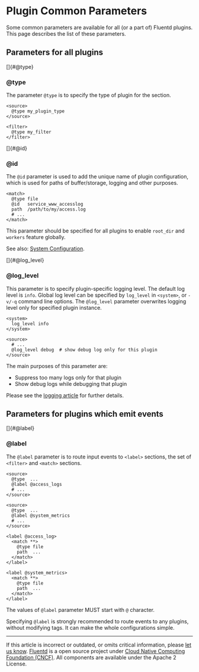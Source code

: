 # Plugin Common Parameters

Some common parameters are available for all (or a part of) Fluentd
plugins. This page describes the list of these parameters.


## Parameters for all plugins

[]{#@type}

### \@type

The parameter `@type` is to specify the type of plugin for the section.

``` {.CodeRay}
<source>
  @type my_plugin_type
</source>

<filter>
  @type my_filter
</filter>
```

[]{#@id}

### \@id

The `@id` parameter is used to add the unique name of plugin
configuration, which is used for paths of buffer/storage, logging and
other purposes.

``` {.CodeRay}
<match>
  @type file
  @id   service_www_accesslog
  path  /path/to/my/access.log
  # ...
</match>
```

This parameter should be specified for all plugins to enable `root_dir`
and `workers` feature globally.

See also: [System Configuration](/deployment/system-config.md).

[]{#@log_level}

### \@log\_level

This parameter is to specify plugin-specific logging level. The default
log level is `info`. Global log level can be specified by `log_level` in
`<system>`, or `-v/-q` command line options. The `@log_level` parameter
overwrites logging level only for specified plugin instance.

``` {.CodeRay}
<system>
  log_level info
</system>

<source>
  # ...
  @log_level debug  # show debug log only for this plugin
</source>
```

The main purposes of this parameter are:

-   Suppress too many logs only for that plugin
-   Show debug logs while debugging that plugin

Please see the [logging article](/deployment/logging.md) for further details.


## Parameters for plugins which emit events

[]{#@label}

### \@label

The `@label` parameter is to route input events to `<label>` sections,
the set of `<filter>` and `<match>` sections.

``` {.CodeRay}
<source>
  @type  ...
  @label @access_logs
  # ...
</source>

<source>
  @type  ...
  @label @system_metrics
  # ...
</source>

<label @access_log>
  <match **>
    @type file
    path  ...
  </match>
</label>

<label @system_metrics>
  <match **>
    @type file
    path  ...
  </match>
</label>
```

The values of `@label` parameter MUST start with `@` character.

Specifying `@label` is strongly recommended to route events to any
plugins, without modifying tags. It can make the whole configurations
simple.


------------------------------------------------------------------------

If this article is incorrect or outdated, or omits critical information, please [let us know](https://github.com/fluent/fluentd-docs/issues?state=open).
[Fluentd](http://www.fluentd.org/) is a open source project under [Cloud Native Computing Foundation (CNCF)](https://cncf.io/). All components are available under the Apache 2 License.
